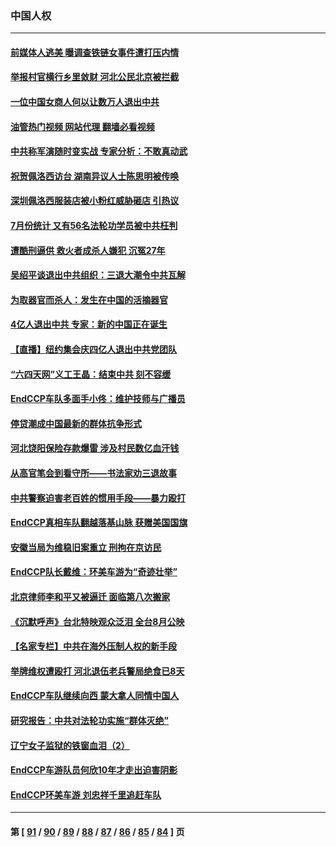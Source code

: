 ### 中国人权
---
#### [前媒体人逃美 曝调查铁链女事件遭打压内情](../../pages/ncid278/n13796740.md?08062045) 
#### [举报村官横行乡里敛财 河北公民北京被拦截](../../pages/ncid278/n13796890.md?08062045) 
#### [一位中国女商人何以让数万人退出中共](../../pages/ncid278/n13795903.md?08062045) 
#### [油管热门视频 网站代理 翻墙必看视频](http://209.222.30.114:81/youtube.html?08062045)
#### [中共称军演随时变实战 专家分析：不敢真动武](../../pages/ncid278/n13796365.md?08062045) 
#### [祝贺佩洛西访台 湖南异议人士陈思明被传唤](../../pages/ncid278/n13796220.md?08062045) 
#### [深圳佩洛西服装店被小粉红威胁砸店 引热议](../../pages/ncid278/n13796136.md?08062045) 
#### [7月份统计 又有56名法轮功学员被中共枉判](../../pages/ncid278/n13795640.md?08062045) 
#### [遭酷刑逼供 救火者成杀人嫌犯 沉冤27年](../../pages/ncid278/n13795562.md?08062045) 
#### [吴绍平谈退出中共组织：三退大潮令中共瓦解](../../pages/ncid278/n13794947.md?08062045) 
#### [为取器官而杀人：发生在中国的活摘器官](../../pages/ncid278/n13794731.md?08062045) 
#### [4亿人退出中共 专家：新的中国正在诞生](../../pages/ncid278/n13794871.md?08062045) 
#### [【直播】纽约集会庆四亿人退出中共党团队](../../pages/ncid278/n13794850.md?08062045) 
#### [“六四天网”义工王晶：结束中共 刻不容缓](../../pages/ncid278/n13794666.md?08062045) 
#### [EndCCP车队多面手小佟：维护技师与广播员](../../pages/ncid278/n13794791.md?08062045) 
#### [停贷潮成中国最新的群体抗争形式](../../pages/ncid278/n13794634.md?08062045) 
#### [河北饶阳保险存款爆雷 涉及村民数亿血汗钱](../../pages/ncid278/n13793936.md?08062045) 
#### [从高官笔会到看守所——书法家劝三退故事](../../pages/ncid278/n13794235.md?08062045) 
#### [中共警察迫害老百姓的惯用手段——暴力殴打](../../pages/ncid278/n13791611.md?08062045) 
#### [EndCCP真相车队翻越落基山脉 获赠美国国旗](../../pages/ncid278/n13794060.md?08062045) 
#### [安徽当局为维稳旧案重立 刑拘在京访民](../../pages/ncid278/n13794050.md?08062045) 
#### [EndCCP队长戴维：环美车游为“奇迹壮举”](../../pages/ncid278/n13793810.md?08062045) 
#### [北京律师李和平又被逼迁 面临第八次搬家](../../pages/ncid278/n13793851.md?08062045) 
#### [《沉默呼声》台北特映观众泛泪 全台8月公映](../../pages/ncid278/n13792744.md?08062045) 
#### [【名家专栏】中共在海外压制人权的新手段](../../pages/ncid278/n13793240.md?08062045) 
#### [举牌维权遭殴打 河北退伍老兵警局绝食已8天](../../pages/ncid278/n13793403.md?08062045) 
#### [EndCCP车队继续向西 蒙大拿人同情中国人](../../pages/ncid278/n13793063.md?08062045) 
#### [研究报告：中共对法轮功实施“群体灭绝”](../../pages/ncid278/n13791984.md?08062045) 
#### [辽宁女子监狱的铁窗血泪（2）](../../pages/ncid278/n13788923.md?08062045) 
#### [EndCCP车游队员何欣10年才走出迫害阴影](../../pages/ncid278/n13792780.md?08062045) 
#### [EndCCP环美车游 刘忠祥千里追赶车队](../../pages/ncid278/n13792563.md?08062045) 

---
#### 第 [ [91](./91.md?08062045) / [90](./90.md?08062045) / [89](./89.md?08062045) / [88](./88.md?08062045) / [87](./87.md?08062045) / [86](./86.md?08062045) / [85](./85.md?08062045) / [84](./84.md?08062045) ] 页
